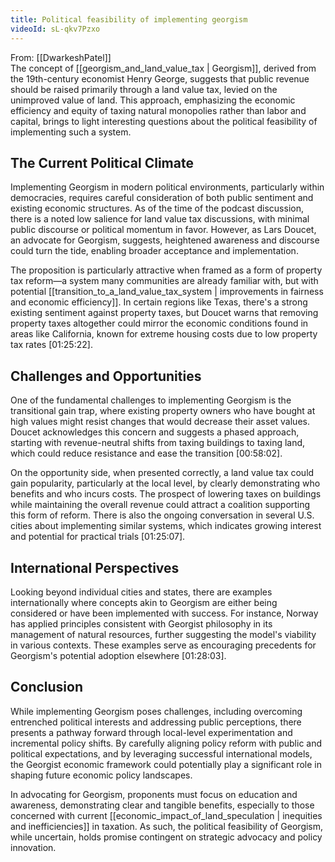 ```yaml
---
title: Political feasibility of implementing georgism
videoId: sL-qkv7Pzxo
---
```


From: [[DwarkeshPatel]] <br/> 
The concept of [[georgism_and_land_value_tax | Georgism]], derived from the 19th-century economist Henry George, suggests that public revenue should be raised primarily through a land value tax, levied on the unimproved value of land. This approach, emphasizing the economic efficiency and equity of taxing natural monopolies rather than labor and capital, brings to light interesting questions about the political feasibility of implementing such a system.

## The Current Political Climate

Implementing Georgism in modern political environments, particularly within democracies, requires careful consideration of both public sentiment and existing economic structures. As of the time of the podcast discussion, there is a noted low salience for land value tax discussions, with minimal public discourse or political momentum in favor. However, as Lars Doucet, an advocate for Georgism, suggests, heightened awareness and discourse could turn the tide, enabling broader acceptance and implementation.

The proposition is particularly attractive when framed as a form of property tax reform—a system many communities are already familiar with, but with potential [[transition_to_a_land_value_tax_system | improvements in fairness and economic efficiency]]. In certain regions like Texas, there's a strong existing sentiment against property taxes, but Doucet warns that removing property taxes altogether could mirror the economic conditions found in areas like California, known for extreme housing costs due to low property tax rates [01:25:22].

## Challenges and Opportunities

One of the fundamental challenges to implementing Georgism is the transitional gain trap, where existing property owners who have bought at high values might resist changes that would decrease their asset values. Doucet acknowledges this concern and suggests a phased approach, starting with revenue-neutral shifts from taxing buildings to taxing land, which could reduce resistance and ease the transition [00:58:02].

On the opportunity side, when presented correctly, a land value tax could gain popularity, particularly at the local level, by clearly demonstrating who benefits and who incurs costs. The prospect of lowering taxes on buildings while maintaining the overall revenue could attract a coalition supporting this form of reform. There is also the ongoing conversation in several U.S. cities about implementing similar systems, which indicates growing interest and potential for practical trials [01:25:07].

## International Perspectives

Looking beyond individual cities and states, there are examples internationally where concepts akin to Georgism are either being considered or have been implemented with success. For instance, Norway has applied principles consistent with Georgist philosophy in its management of natural resources, further suggesting the model's viability in various contexts. These examples serve as encouraging precedents for Georgism's potential adoption elsewhere [01:28:03].

## Conclusion

While implementing Georgism poses challenges, including overcoming entrenched political interests and addressing public perceptions, there presents a pathway forward through local-level experimentation and incremental policy shifts. By carefully aligning policy reform with public and political expectations, and by leveraging successful international models, the Georgist economic framework could potentially play a significant role in shaping future economic policy landscapes.

In advocating for Georgism, proponents must focus on education and awareness, demonstrating clear and tangible benefits, especially to those concerned with current [[economic_impact_of_land_speculation | inequities and inefficiencies]] in taxation. As such, the political feasibility of Georgism, while uncertain, holds promise contingent on strategic advocacy and policy innovation.